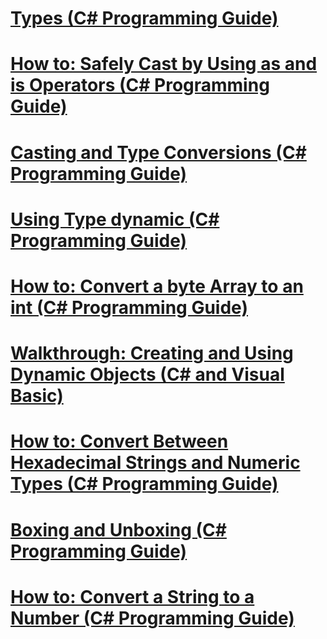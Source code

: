 # [Types (C# Programming Guide)](index.md)
# [How to: Safely Cast by Using as and is Operators (C# Programming Guide)](how-to-safely-cast-by-using-as-and-is-operators.md)
# [Casting and Type Conversions (C# Programming Guide)](casting-and-type-conversions.md)
# [Using Type dynamic (C# Programming Guide)](using-type-dynamic.md)
# [How to: Convert a byte Array to an int (C# Programming Guide)](how-to-convert-a-byte-array-to-an-int.md)
# [Walkthrough: Creating and Using Dynamic Objects (C# and Visual Basic)](walkthrough-creating-and-using-dynamic-objects.md)
# [How to: Convert Between Hexadecimal Strings and Numeric Types (C# Programming Guide)](how-to-convert-between-hexadecimal-strings-and-numeric-types.md)
# [Boxing and Unboxing (C# Programming Guide)](boxing-and-unboxing.md)
# [How to: Convert a String to a Number (C# Programming Guide)](how-to-convert-a-string-to-a-number.md)
